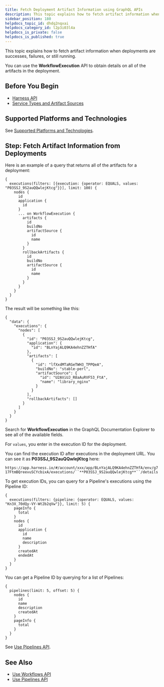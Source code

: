 ```yaml
---
title: Fetch Deployment Artifact Information using GraphQL APIs
description: This topic explains how to fetch artifact information when deployments are successes, failures, or still running. You can use the WorkflowExecution API to obtain details on all of the artifacts in th…
sidebar_position: 180
helpdocs_topic_id: dhdq2nqxai
helpdocs_category_id: l2p3i03l4a
helpdocs_is_private: false
helpdocs_is_published: true
---
```


This topic explains how to fetch artifact information when deployments are successes, failures, or still running.

You can use the **WorkflowExecution** API to obtain details on all of the artifacts in the deployment.


## Before You Begin

* [Harness API](harness-api.md)
* [Service Types and Artifact Sources](../../../continuous-delivery/model-cd-pipeline/setup-services/service-types-and-artifact-sources.md)

## Supported Platforms and Technologies

See [Supported Platforms and Technologies](../../../starthere-firstgen/supported-platforms.md).

## Step: Fetch Artifact Information from Deployments

Here is an example of a query that returns all of the artifacts for a deployment:


```
{  
  executions(filters: [{execution: {operator: EQUALS, values: "P03SSJ_9S2auQQwlejKtcg"}}], limit: 100) {  
    nodes {  
      id  
      application {  
        id  
      }  
      ... on WorkflowExecution {  
        artifacts {  
          id  
          buildNo  
          artifactSource {  
            id  
            name  
          }  
        }  
        rollbackArtifacts {  
          id  
          buildNo  
          artifactSource {  
            id  
            name  
          }  
        }  
      }  
    }  
  }  
}
```
The result will be something like this:


```
{  
  "data": {  
    "executions": {  
      "nodes": [  
        {  
          "id": "P03SSJ_9S2auQQwlejKtcg",  
          "application": {  
            "id": "BLnYajALQ9KA4ehnZZTHfA"  
          },  
          "artifacts": [  
            {  
              "id": "lfXxdMTaRGeTWH3_TPPQeA",  
              "buildNo": "stable-perl",  
              "artifactSource": {  
                "id": "U2AViUJ_R8aAuRVF53_FtA",  
                "name": "library_nginx"  
              }  
            }  
          ],  
          "rollbackArtifacts": []  
        }  
      ]  
    }  
  }  
}
```
Search for **WorkflowExecution** in the GraphQL Documentation Explorer to see all of the available fields.

For `values`, you enter in the execution ID for the deployment.

You can find the execution ID after executions in the deployment URL. You can see it as **P03SSJ\_9S2auQQwlejKtcg** here:

`https://app.harness.io/#/account/xxx/app/BLnYajALQ9KA4ehnZZTHfA/env/g717FtmBQreevuSCYcbixA/executions/``**P03SSJ_9S2auQQwlejKtcg**``/details`

To get execution IDs, you can query for a Pipeline's executions using the Pipeline ID:


```
{  
  executions(filters: {pipeline: {operator: EQUALS, values: "Kn3X_70dQy-VY-Wt2b2qVw"}}, limit: 5) {  
    pageInfo {  
      total  
    }  
    nodes {  
      id  
      application {  
        id  
        name  
        description  
      }  
      createdAt  
      endedAt  
    }  
  }  
}
```
You can get a Pipeline ID by querying for a list of Pipelines:


```
{  
  pipelines(limit: 5, offset: 5) {  
    nodes {  
      id  
      name  
      description  
      createdAt  
    }  
    pageInfo {  
      total  
    }  
  }  
}
```
See [Use Pipelines API](use-pipelines-api.md).

## See Also

* [Use Workflows API](use-workflows-api.md)
* [Use Pipelines API](use-pipelines-api.md)

